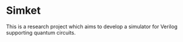 # Simket
This is a research project which aims to develop a simulator for Verilog supporting quantum circuits.
